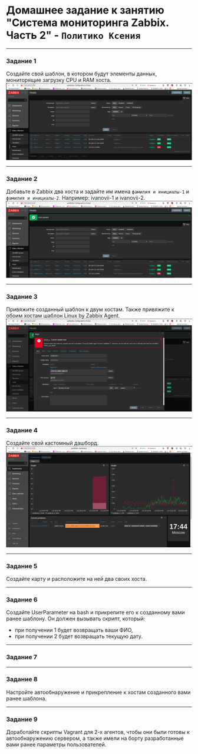 # Домашнее задание к занятию "Система мониторинга Zabbix. Часть 2" - `Политико Ксения`


---

### Задание 1
Создайте свой шаблон, в котором будут элементы данных, мониторящие загрузку CPU и RAM хоста.
![Решение задания 1](./img/task1.png)

---

### Задание 2

Добавьте в Zabbix два хоста и задайте им имена `фамилия и инициалы-1` и `фамилия и инициалы-2`. Например: ivanovii-1 и ivanovii-2.
![Решение задания 2](./img/task2.png)


---

### Задание 3
Привяжите созданный шаблон к двум хостам. Также привяжите к обоим хостам шаблон Linux by Zabbix Agent.
![Решение задания 3](./img/task3.png)


---

### Задание 4
Создайте свой кастомный дашборд.
![Решение задания 4](./img/task4.png)


---

### Задание 5

Создайте карту и расположите на ней два своих хоста.


---

### Задание 6

Создайте UserParameter на bash и прикрепите его к созданному вами ранее шаблону. Он должен вызывать скрипт, который:

* при получении 1 будет возвращать ваши ФИО,
* при получении 2 будет возвращать текущую дату.

---


### Задание 7

---

### Задание 8
Настройте автообнаружение и прикрепление к хостам созданного вами ранее шаблона.


---

### Задание 9
Доработайте скрипты Vagrant для 2-х агентов, чтобы они были готовы к автообнаружению сервером, а также имели на борту разработанные вами ранее параметры пользователей.
